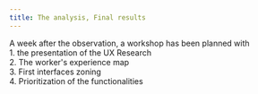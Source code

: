 ```yaml
---
title: The analysis, Final results 
--- 
```


A week after the observation, a workshop has been planned with <br/>
1\. the presentation of the UX Research <br/>
2\. The worker's experience map <br/>
3\. First interfaces zoning <br/>
4\. Prioritization of the functionalities <br/>